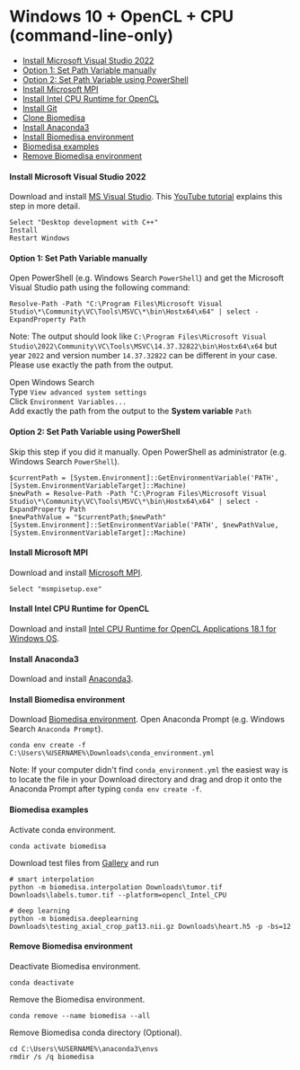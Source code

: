 # Windows 10 + OpenCL + CPU (command-line-only)

- [Install Microsoft Visual Studio 2022](#install-microsoft-visual-studio-2022)
- [Option 1: Set Path Variable manually](#option-1-set-path-variable-manually)
- [Option 2: Set Path Variable using PowerShell](#option-2-set-path-variable-using-powershell)
- [Install Microsoft MPI](#install-microsoft-mpi)
- [Install Intel CPU Runtime for OpenCL](#install-intel-cpu-runtime-for-opencl)
- [Install Git](#install-git)
- [Clone Biomedisa](#Clone-biomedisa)
- [Install Anaconda3](#install-anaconda3)
- [Install Biomedisa environment](#install-biomedisa-environment)
- [Biomedisa examples](#biomedisa-examples)
- [Remove Biomedisa environment](#remove-biomedisa-environment)

#### Install Microsoft Visual Studio 2022
Download and install [MS Visual Studio](https://visualstudio.microsoft.com/de/thank-you-downloading-visual-studio/?sku=Community&channel=Release&version=VS2022&source=VSLandingPage&passive=false&cid=2030). This [YouTube tutorial](https://www.youtube.com/watch?v=Ia4cMBDJXrI) explains this step in more detail.
```
Select "Desktop development with C++"
Install
Restart Windows
```

#### Option 1: Set Path Variable manually
Open PowerShell (e.g. Windows Search `PowerShell`) and get the Microsoft Visual Studio path using the following command:
```
Resolve-Path -Path "C:\Program Files\Microsoft Visual Studio\*\Community\VC\Tools\MSVC\*\bin\Hostx64\x64" | select -ExpandProperty Path
```
Note: The output should look like `C:\Program Files\Microsoft Visual Studio\2022\Community\VC\Tools\MSVC\14.37.32822\bin\Hostx64\x64` but year `2022` and version number `14.37.32822` can be different in your case. Please use exactly the path from the output.

Open Windows Search  
Type `View advanced system settings`  
Click `Environment Variables...`  
Add exactly the path from the output to the **System variable** `Path`

#### Option 2: Set Path Variable using PowerShell
Skip this step if you did it manually.
Open PowerShell as administrator (e.g. Windows Search `PowerShell`).
```
$currentPath = [System.Environment]::GetEnvironmentVariable('PATH', [System.EnvironmentVariableTarget]::Machine)
$newPath = Resolve-Path -Path "C:\Program Files\Microsoft Visual Studio\*\Community\VC\Tools\MSVC\*\bin\Hostx64\x64" | select -ExpandProperty Path
$newPathValue = "$currentPath;$newPath"
[System.Environment]::SetEnvironmentVariable('PATH', $newPathValue, [System.EnvironmentVariableTarget]::Machine)
```

#### Install Microsoft MPI
Download and install [Microsoft MPI](https://www.microsoft.com/en-us/download/details.aspx?id=57467).
```
Select "msmpisetup.exe"
```

#### Install Intel CPU Runtime for OpenCL
Download and install [Intel CPU Runtime for OpenCL Applications 18.1 for Windows OS](https://software.intel.com/en-us/articles/opencl-drivers).

#### Install Anaconda3
Download and install [Anaconda3](https://www.anaconda.com/products/individual#windows).

#### Install Biomedisa environment
Download [Biomedisa environment](https://raw.githubusercontent.com/biomedisa/biomedisa/master/conda_environment.yml).
Open Anaconda Prompt (e.g. Windows Search `Anaconda Prompt`).
```
conda env create -f C:\Users\%USERNAME%\Downloads\conda_environment.yml
```
Note: If your computer didn't find `conda_environment.yml` the easiest way is to locate the file in your Download directory and drag and drop it onto the Anaconda Prompt after typing `conda env create -f`.

#### Biomedisa examples
Activate conda environment.
```
conda activate biomedisa
```
Download test files from [Gallery](https://biomedisa.info/gallery/) and run
```
# smart interpolation
python -m biomedisa.interpolation Downloads\tumor.tif Downloads\labels.tumor.tif --platform=opencl_Intel_CPU

# deep learning
python -m biomedisa.deeplearning Downloads\testing_axial_crop_pat13.nii.gz Downloads\heart.h5 -p -bs=12
```

#### Remove Biomedisa environment
Deactivate Biomedisa environment.
```
conda deactivate
```
Remove the Biomedisa environment.
```
conda remove --name biomedisa --all
```
Remove Biomedisa conda directory (Optional).
```
cd C:\Users\%USERNAME%\anaconda3\envs
rmdir /s /q biomedisa
```
